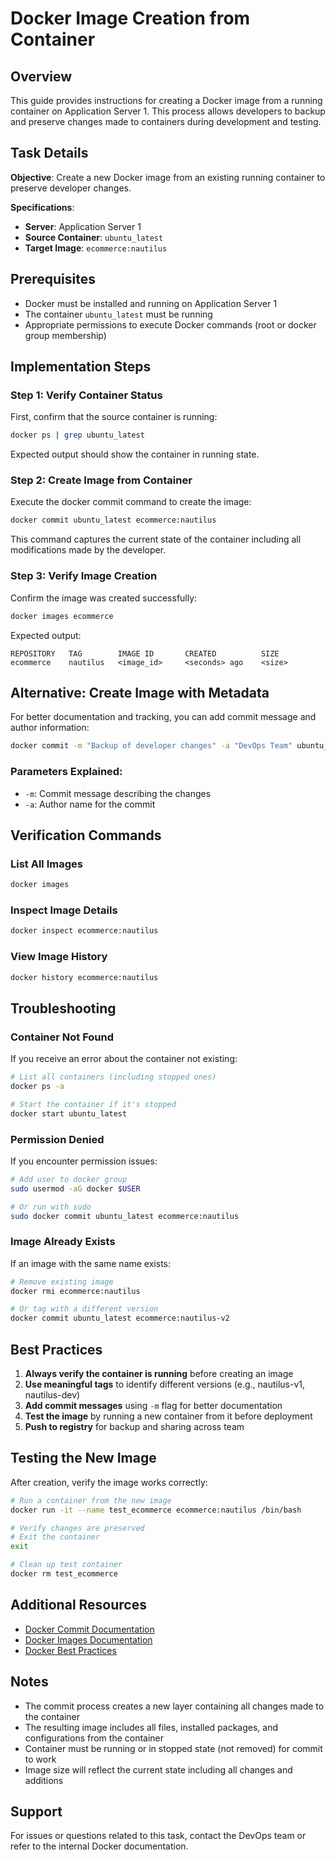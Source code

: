# Docker Image Creation from Container

## Overview
This guide provides instructions for creating a Docker image from a running container on Application Server 1. This process allows developers to backup and preserve changes made to containers during development and testing.

## Task Details

**Objective**: Create a new Docker image from an existing running container to preserve developer changes.

**Specifications**:
- **Server**: Application Server 1
- **Source Container**: `ubuntu_latest`
- **Target Image**: `ecommerce:nautilus`

## Prerequisites

- Docker must be installed and running on Application Server 1
- The container `ubuntu_latest` must be running
- Appropriate permissions to execute Docker commands (root or docker group membership)

## Implementation Steps

### Step 1: Verify Container Status

First, confirm that the source container is running:

```bash
docker ps | grep ubuntu_latest
```

Expected output should show the container in running state.

### Step 2: Create Image from Container

Execute the docker commit command to create the image:

```bash
docker commit ubuntu_latest ecommerce:nautilus
```

This command captures the current state of the container including all modifications made by the developer.

### Step 3: Verify Image Creation

Confirm the image was created successfully:

```bash
docker images ecommerce
```

Expected output:
```
REPOSITORY   TAG        IMAGE ID       CREATED          SIZE
ecommerce    nautilus   <image_id>     <seconds> ago    <size>
```

## Alternative: Create Image with Metadata

For better documentation and tracking, you can add commit message and author information:

```bash
docker commit -m "Backup of developer changes" -a "DevOps Team" ubuntu_latest ecommerce:nautilus
```

### Parameters Explained:
- `-m`: Commit message describing the changes
- `-a`: Author name for the commit

## Verification Commands

### List All Images
```bash
docker images
```

### Inspect Image Details
```bash
docker inspect ecommerce:nautilus
```

### View Image History
```bash
docker history ecommerce:nautilus
```

## Troubleshooting

### Container Not Found
If you receive an error about the container not existing:
```bash
# List all containers (including stopped ones)
docker ps -a

# Start the container if it's stopped
docker start ubuntu_latest
```

### Permission Denied
If you encounter permission issues:
```bash
# Add user to docker group
sudo usermod -aG docker $USER

# Or run with sudo
sudo docker commit ubuntu_latest ecommerce:nautilus
```

### Image Already Exists
If an image with the same name exists:
```bash
# Remove existing image
docker rmi ecommerce:nautilus

# Or tag with a different version
docker commit ubuntu_latest ecommerce:nautilus-v2
```

## Best Practices

1. **Always verify the container is running** before creating an image
2. **Use meaningful tags** to identify different versions (e.g., nautilus-v1, nautilus-dev)
3. **Add commit messages** using `-m` flag for better documentation
4. **Test the image** by running a new container from it before deployment
5. **Push to registry** for backup and sharing across team

## Testing the New Image

After creation, verify the image works correctly:

```bash
# Run a container from the new image
docker run -it --name test_ecommerce ecommerce:nautilus /bin/bash

# Verify changes are preserved
# Exit the container
exit

# Clean up test container
docker rm test_ecommerce
```

## Additional Resources

- [Docker Commit Documentation](https://docs.docker.com/engine/reference/commandline/commit/)
- [Docker Images Documentation](https://docs.docker.com/engine/reference/commandline/images/)
- [Docker Best Practices](https://docs.docker.com/develop/dev-best-practices/)

## Notes

- The commit process creates a new layer containing all changes made to the container
- The resulting image includes all files, installed packages, and configurations from the container
- Container must be running or in stopped state (not removed) for commit to work
- Image size will reflect the current state including all changes and additions

## Support

For issues or questions related to this task, contact the DevOps team or refer to the internal Docker documentation. 
